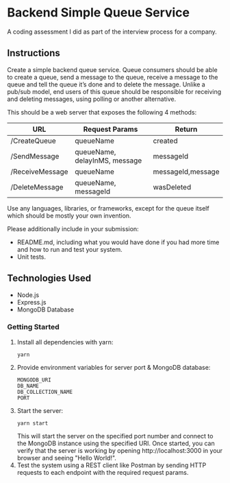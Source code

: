 # Backend Simple Queue Service
A coding assessment I did as part of the interview process for a company.

## Instructions
Create a simple backend queue service. Queue consumers should be able to create a queue, send a message to the queue, receive a message to the queue and tell the queue it’s done and to delete the message. Unlike a pub/sub model, end users of this queue should be responsible for receiving and deleting messages, using polling or another alternative.

This should be a web server that exposes the following 4 methods:

| URL | Request Params | Return |
| ------------- | ------------- | ------------- |
| /CreateQueue  | queueName | created |
| /SendMessage  | queueName, delayInMS, message | messageId |
| /ReceiveMessage | queueName  | messageId,message |
| /DeleteMessage  | queueName, messageId | wasDeleted |


Use any languages, libraries, or frameworks, except for the queue itself which should be mostly your own invention.

Please additionally include in your submission:
* README.md, including what you would have done if you had more time and how to run and test your system.
* Unit tests.

## Technologies Used

- Node.js
- Express.js
- MongoDB Database

### Getting Started

1. Install all dependencies with yarn:
   ```shell
   yarn
   ```
2. Provide environment variables for server port & MongoDB database:
   ```shell
   MONGODB_URI
   DB_NAME
   DB_COLLECTION_NAME
   PORT
   ```
3. Start the server:
   ```shell
   yarn start
   ```
   This will start the server on the specified port number and connect to the MongoDB instance using the specified URI. Once started, you can verify that the server is working by opening http://localhost:3000 in your browser and seeing "Hello World!".
4. Test the system using a REST client like Postman by sending HTTP requests to each endpoint with the required request params.
